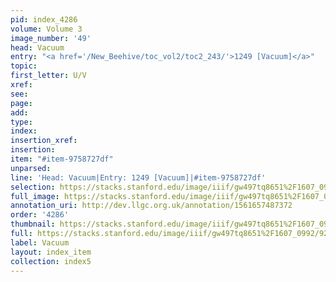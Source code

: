 ```yaml
---
pid: index_4286
volume: Volume 3
image_number: '49'
head: Vacuum
entry: "<a href='/New_Beehive/toc_vol2/toc2_243/'>1249 [Vacuum]</a>"
topic: 
first_letter: U/V
xref: 
see: 
page: 
add: 
type: 
index: 
insertion_xref: 
insertion: 
item: "#item-9758727df"
unparsed: 
line: 'Head: Vacuum|Entry: 1249 [Vacuum]|#item-9758727df'
selection: https://stacks.stanford.edu/image/iiif/gw497tq8651%2F1607_0992/922,234,450,213/full/0/default.jpg
full_image: https://stacks.stanford.edu/image/iiif/gw497tq8651%2F1607_0992/full/full/0/default.jpg
annotation_uri: http://dev.llgc.org.uk/annotation/1561657487372
order: '4286'
thumbnail: https://stacks.stanford.edu/image/iiif/gw497tq8651%2F1607_0992/922,234,450,213/150,/0/default.jpg
full: https://stacks.stanford.edu/image/iiif/gw497tq8651%2F1607_0992/922,234,450,213/full/0/default.jpg
label: Vacuum
layout: index_item
collection: index5
---
```

